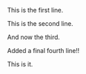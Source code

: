 This is the first line.

This is the second line.

And now the third.

Added a final fourth line!!

This is it.
